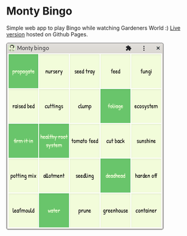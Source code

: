 # Monty Bingo

Simple web app to play Bingo while watching Gardeners World :)
[Live version](https://roel.huybrechts.re/monty-bingo/) hosted on Github Pages.

![screenshot](screenshot.png)